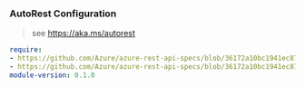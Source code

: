 ### AutoRest Configuration

> see https://aka.ms/autorest

``` yaml
require:
- https://github.com/Azure/azure-rest-api-specs/blob/36172a10bc1941ec874f17dddc1a0f27b086337c/specification/web/resource-manager/readme.md
- https://github.com/Azure/azure-rest-api-specs/blob/36172a10bc1941ec874f17dddc1a0f27b086337c/specification/web/resource-manager/readme.go.md
module-version: 0.1.0
```
